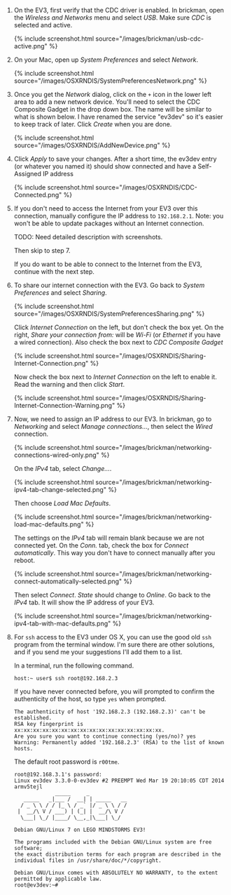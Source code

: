 1.  On the EV3, first verify that the CDC driver is enabled. In brickman,
    open the *Wireless and Networks* menu and select *USB*. Make sure *CDC* is
    selected and active.

    {% include screenshot.html source="/images/brickman/usb-cdc-active.png" %}

2.  On your Mac, open up *System Preferences* and select *Network*.

    {% include screenshot.html source="/images/OSXRNDIS/SystemPreferencesNetwork.png" %}

3.  Once you get the *Network* dialog, click on the `+` icon in the lower left
    area to add a new network device. You'll need to select the CDC Composite
    Gadget in the drop down box. The name will be similar to what is shown
    below. I have renamed the service "ev3dev" so it's easier to keep track of
    later. Click *Create* when you are done.

    {% include screenshot.html source="/images/OSXRNDIS/AddNewDevice.png" %}

4.  Click *Apply* to save your changes. After a short time, the ev3dev entry
    (or whatever you named it) should show connected and have a Self-Assigned
    IP address

    {% include screenshot.html source="/images/OSXRNDIS/CDC-Connected.png" %}

5. If you don't need to access the Internet from your EV3 over this
    connection, manually configure the IP address to `192.168.2.1`. Note:
    you won't be able to update packages without an Internet connection.

    TODO: Need detailed description with screenshots.

    Then skip to step 7.

    If you do want to be able to connect to the Internet from the EV3, continue
    with the next step.

6.  To share our internet connection with the EV3. Go back to *System
    Preferences* and select *Sharing*.

    {% include screenshot.html source="/images/OSXRNDIS/SystemPreferencesSharing.png" %}

    Click *Internet Connection* on the left, but don't check the box yet. On
    the right, *Share your connection from:* will be *Wi-Fi* (or *Ethernet* if
    you have a wired connection). Also check the box next to *CDC Composite
    Gadget*

    {% include screenshot.html source="/images/OSXRNDIS/Sharing-Internet-Connection.png" %}

    Now check the box next to *Internet Connection* on the left to enable it.
    Read the warning and then click *Start*.

    {% include screenshot.html source="/images/OSXRNDIS/Sharing-Internet-Connection-Warning.png" %}

7.  Now, we need to assign an IP address to our EV3. In brickman, go to
    *Networking* and select *Manage connections...*, then select the *Wired*
    connection.

    {% include screenshot.html source="/images/brickman/networking-connections-wired-only.png" %}

    On the *IPv4* tab, select *Change...*.

    {% include screenshot.html source="/images/brickman/networking-ipv4-tab-change-selected.png" %}

    Then choose *Load Mac Defaults*.

    {% include screenshot.html source="/images/brickman/networking-load-mac-defaults.png" %}

    The settings on the *IPv4* tab will remain blank because we are not
    connected yet. On the *Conn.* tab, check the box for *Connect automatically*.
    This way you don't have to connect manually after you reboot.

    {% include screenshot.html source="/images/brickman/networking-connect-automatically-selected.png" %}

    Then select *Connect*. *State* should change to *Online*. Go back to
    the *IPv4* tab. It will show the IP address of your EV3.

    {% include screenshot.html source="/images/brickman/networking-ipv4-tab-with-mac-defaults.png" %}

8.  For `ssh` access to the EV3 under OS X, you can use the good old `ssh`
    program from the terminal window. I'm sure there are other solutions, and
    if you send me your suggestions I'll add them to a list.

    In a terminal, run the following command.

        host:~ user$ ssh root@192.168.2.3

    If you have never connected before, you will prompted to confirm the
    authenticity of the host, so type `yes` when prompted.

        The authenticity of host '192.168.2.3 (192.168.2.3)' can't be established.
        RSA key fingerprint is xx:xx:xx:xx:xx:xx:xx:xx:xx:xx:xx:xx:xx:xx:xx:xx.
        Are you sure you want to continue connecting (yes/no)? yes
        Warning: Permanently added '192.168.2.3' (RSA) to the list of known hosts.

    The default root password is `r00tme`.

        root@192.168.3.1's password: 
        Linux ev3dev 3.3.0-0-ev3dev #2 PREEMPT Wed Mar 19 20:10:05 CDT 2014 armv5tejl
                     _____     _
           _____   _|___ /  __| | _____   __
          / _ \ \ / / |_ \ / _` |/ _ \ \ / /
         |  __/\ V / ___) | (_| |  __/\ V /
          \___| \_/ |____/ \__,_|\___| \_/
        
        Debian GNU/Linux 7 on LEGO MINDSTORMS EV3!
        
        The programs included with the Debian GNU/Linux system are free software;
        the exact distribution terms for each program are described in the
        individual files in /usr/share/doc/*/copyright.
        
        Debian GNU/Linux comes with ABSOLUTELY NO WARRANTY, to the extent
        permitted by applicable law.
        root@ev3dev:~# 
